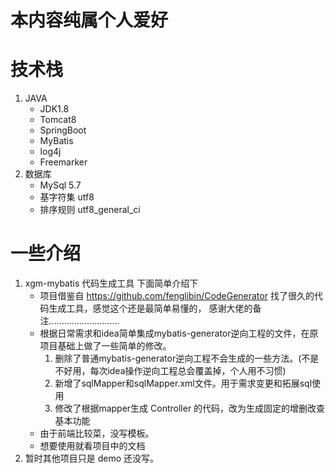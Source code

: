 # 本内容纯属个人爱好


# 技术栈
1. JAVA 
	+ JDK1.8
	+ Tomcat8
	+ SpringBoot
	+ MyBatis
	+ log4j
	+ Freemarker
2. 数据库
	+ MySql 5.7
	+ 基字符集 utf8
	+ 排序规则 utf8_general_ci
# 一些介绍
1. xgm-mybatis 代码生成工具 下面简单介绍下
    + 项目借鉴自 https://github.com/fenglibin/CodeGenerator 找了很久的代码生成工具，感觉这个还是最简单易懂的，
      感谢大佬的备注............................
    + 根据日常需求和idea简单集成mybatis-generator逆向工程的文件，在原项目基础上做了一些简单的修改。
        1. 删除了普通mybatis-generator逆向工程不会生成的一些方法。(不是不好用，每次idea操作逆向工程总会覆盖掉，个人用不习惯)
        2. 新增了sqlMapper和sqlMapper.xml文件。用于需求变更和拓展sql使用
        3. 修改了根据mapper生成 Controller 的代码，改为生成固定的增删改查基本功能
    + 由于前端比较菜，没写模板。
    + 想要使用就看项目中的文档
2. 暂时其他项目只是 demo 还没写。
